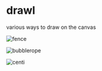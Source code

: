 # drawl
various ways to draw on the canvas

![fence](https://user-images.githubusercontent.com/36888812/225719990-892894f5-8f52-4db0-8ab5-41eb8bea9461.PNG)

![bubblerope](https://user-images.githubusercontent.com/36888812/225726275-30d50b99-9a95-4e4b-a928-eee8df76fd77.PNG)

![centi](https://user-images.githubusercontent.com/36888812/225736870-ab69be1a-707e-44a0-88e7-ac8a35a080c6.PNG)
